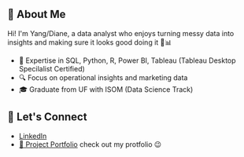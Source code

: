 ## 👋 About Me
Hi! I'm Yang/Diane, a data analyst who enjoys turning messy data into insights and making sure it looks good doing it 🎨📊

- 📌 Expertise in SQL, Python, R, Power BI, Tableau (Tableau Desktop Specilalist Certified)
- 🔍 Focus on operational insights and marketing data
- 🎓 Graduate from UF with ISOM (Data Science Track)


## 🔗 Let's Connect
- [LinkedIn](https://www.linkedin.com/in/yang-dai-diane/)
- [📁 Project Portfolio](https://github.com/yangyang2ok/project_guide-/blob/main/README.md) check out my protfolio 😉
